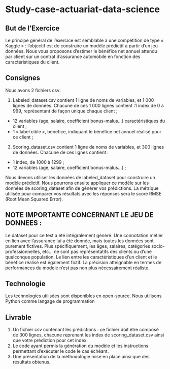 # Study-case-actuariat-data-science

## But de l’Exercice
Le principe général de l’exercice est semblable à une compétition de type « Kaggle » : l’objectif est de construire un modèle prédictif à partir d’un jeu données.
Nous vous proposons d’estimer le bénéfice net annuel attendu par client sur un contrat d’assurance automobile en fonction des caractéristiques du client.

## Consignes
Nous avons 2 fichiers csv:
1. Labeled_dataset.csv contient 1 ligne de noms de variables, et 1 000 lignes de données. Chacune de ces 1 000 lignes contient :1 index de 0 à 999, représentant de façon unique chaque client ;
  - 12 variables (age, salaire, coefficient bonus-malus…) caractéristiques du client ;
  - 1 « label cible », benefice, indiquant le bénéfice net annuel réalisé pour ce client ;
3. Scoring_dataset.csv contient 1 ligne de noms de variables, et 300 lignes de données. Chacune de ces lignes contient :
  - 1 index, de 1000 à 1299 ;
  - 12 variables (age, salaire, coefficient bonus-malus…) ;

Nous devons utiliser les données de labeled_dataset pour construire un modèle prédictif. Nous pourrons ensuite appliquer ce modèle sur les données de scoring_dataset afin de générer vos prédictions.
La métrique utilisée pour comparer vos résultats avec les réponses sera le score RMSE (Root Mean Squared Error).

## NOTE IMPORTANTE CONCERNANT LE JEU DE DONNEES :
Le dataset pour ce test a été intégralement généré. Une connotation métier en lien avec l’assurance lui a été donnée, mais toutes les données sont purement fictives.
Plus spécifiquement, les âges, salaires, catégories socio-professionnelles, etc… ne sont pas représentatifs des clients ou d’une quelconque population. Le lien entre les caractéristiques d’un client et le bénéfice réalisé est également fictif. La précision atteignable en termes de performances du modèle n’est pas non plus nécessairement réaliste.

## Technologie
Les technologies utilisées sont disponibles en open-source. Nous utilisons Python comme langage de programmation 

## Livrable
1. Un fichier csv contenant les prédictions : ce fichier doit être composé de 300 lignes, chacune reprenant les index de scoring_dataset.csv ainsi que votre prédiction pour cet index.
2. Le code ayant permis la génération du modèle et les instructions permettant d’exécuter le code le cas échéant.
3. Une présentation de la méthodologie mise en place ainsi que des résultats obtenus.
